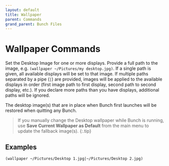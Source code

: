 ```yaml
---
layout: default
title: Wallpaper
parent: Commands
grand_parent: Bunch Files
---
```

# Wallpaper Commands

Set the Desktop Image for one or more displays. Provide a full path to the image, e.g. `(wallpaper ~/Pictures/my desktop.jpg)`. If a single path is given, all available displays will be set to that image. If multiple paths separated by a pipe (`|`) are provided, images will be applied to the available displays in order (first image path to first display, second path to second display, etc.). If you declare more paths than you have displays, additional paths will be ignored. 

The desktop image(s) that are in place when Bunch first launches will be restored when quitting any Bunch. 

> If you manually change the Desktop wallpaper while Bunch is running, use __Save Current Wallpaper as Default__ from the main menu to update the fallback image(s).
{:.tip}

## Examples

```
(wallpaper ~/Pictures/Desktop 1.jpg|~/Pictures/Desktop 2.jpg)
```
